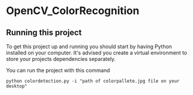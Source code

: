 # OpenCV_ColorRecognition
## Running this project

To get this project up and running you should start by having Python installed on your computer. It's advised you create a virtual environment to store your projects dependencies separately.

You can run the project with this command

```
python colordetection.py -i "path of colorpallete.jpg file on your desktop"
```
